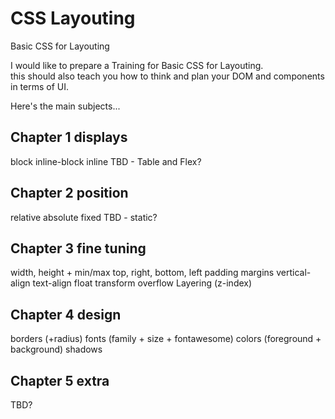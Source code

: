 # CSS Layouting
Basic CSS for Layouting

I would like to prepare a Training for Basic CSS for Layouting.  
this should also teach you how to think and plan your DOM and components in terms of UI.

Here's the main subjects...

## Chapter 1 displays
block
inline-block
inline
TBD - Table and Flex?

## Chapter 2 position
relative
absolute
fixed
TBD - static?

## Chapter 3 fine tuning
width, height + min/max
top, right, bottom, left
padding
margins
vertical-align
text-align
float
transform
overflow
Layering (z-index)

## Chapter 4 design
borders (+radius)
fonts (family + size + fontawesome)
colors (foreground + background)
shadows

## Chapter 5 extra
TBD?




